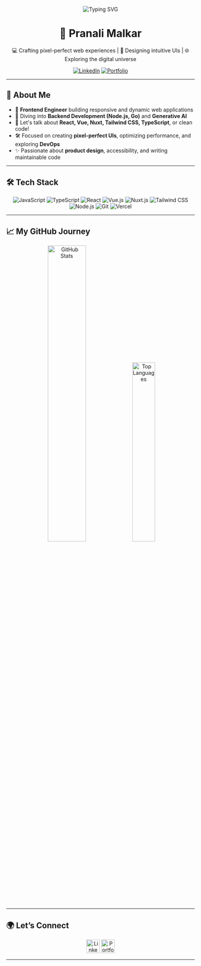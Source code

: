 <p align="center">
  <img src="https://readme-typing-svg.demolab.com?font=Fira+Code&pause=1000&color=58A6FF&center=true&vCenter=true&width=435&lines=Hello+World!+I'm+Pranali+Malkar;Frontend+Developer+%7C+UI%2FUX+Enthusiast" alt="Typing SVG" />
</p>

<h1 align="center">👋 Pranali Malkar</h1>

<p align="center">
  💻 Crafting pixel-perfect web experiences | 🎨 Designing intuitive UIs | 🌐 Exploring the digital universe
</p>

<p align="center">
  <a href="https://www.linkedin.com/in/pranali-malkar-34243916a/"><img src="https://img.shields.io/badge/LinkedIn-0A66C2?style=for-the-badge&logo=linkedin&logoColor=white" alt="LinkedIn"></a>
  <a href="https://pranali-portfolio.vercel.app/"><img src="https://img.shields.io/badge/Portfolio-000000?style=for-the-badge&logo=vercel&logoColor=white" alt="Portfolio"></a>
</p>

---

## 🌟 About Me

- 🔭 **Frontend Engineer** building responsive and dynamic web applications
- 🌱 Diving into **Backend Development (Node.js, Go)** and **Generative AI**
- 💬 Let's talk about **React, Vue, Nuxt, Tailwind CSS, TypeScript**, or clean code!
- 🛠 Focused on creating **pixel-perfect UIs**, optimizing performance, and exploring **DevOps**
- ✨ Passionate about **product design**, accessibility, and writing maintainable code

---

## 🛠️ Tech Stack

<p align="center">
  <img src="https://img.shields.io/badge/JavaScript-F7DF1E?style=flat-square&logo=javascript&logoColor=black" alt="JavaScript">
  <img src="https://img.shields.io/badge/TypeScript-3178C6?style=flat-square&logo=typescript&logoColor=white" alt="TypeScript">
  <img src="https://img.shields.io/badge/React-61DAFB?style=flat-square&logo=react&logoColor=black" alt="React">
  <img src="https://img.shields.io/badge/Vue.js-4FC08D?style=flat-square&logo=vue.js&logoColor=white" alt="Vue.js">
  <img src="https://img.shields.io/badge/Nuxt.js-00DC82?style=flat-square&logo=nuxt.js&logoColor=white" alt="Nuxt.js">
  <img src="https://img.shields.io/badge/Tailwind_CSS-38B2AC?style=flat-square&logo=tailwind-css&logoColor=white" alt="Tailwind CSS">
  <img src="https://img.shields.io/badge/Node.js-339933?style=flat-square&logo=node.js&logoColor=white" alt="Node.js">
  <img src="https://img.shields.io/badge/Git-F05032?style=flat-square&logo=git&logoColor=white" alt="Git">
  <img src="https://img.shields.io/badge/Vercel-000000?style=flat-square&logo=vercel&logoColor=white" alt="Vercel">
</p>

---
## 📈 My GitHub Journey

<p align="center">
  <img src="https://github-readme-stats.vercel.app/api?username=Pranali-5&show_icons=true&theme=rose_pine&hide_border=true" width="45%" alt="GitHub Stats" />
  <img src="https://github-readme-stats.vercel.app/api/top-langs/?username=Pranali-5&layout=compact&theme=rose_pine&hide_border=true" width="35%" alt="Top Languages" />
</p>

---

## 🌍 Let’s Connect

<p align="center">
  <a href="https://www.linkedin.com/in/pranali-malkar-34243916a/"><img src="https://img.icons8.com/fluency/48/linkedin.png" alt="LinkedIn" width="36"></a>
  <a href="https://pranali-portfolio.vercel.app/"><img src="https://img.icons8.com/fluency/48/domain.png" alt="Portfolio" width="36"></a>
</p>

---
